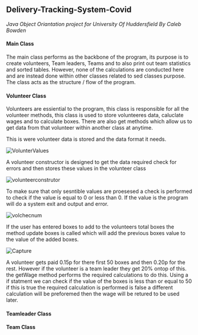## Delivery-Tracking-System-Covid
*Java Object Oriantation project for University Of Huddersfield By Caleb Bowden*

#### Main Class
The main class performs as the backbone of the program, its purpose is to create volunteers, Team leaders, Teams and to also print out team statistics and sorted tables. However, none of the calculations are conducted here and are instead done within other classes related to sed classes purpose. The class acts as the structure / flow of the program.





#### Volunteer Class
Volunteers are essiential to the program, this class is responsible for all the volunteer methods, this class is used to store volunteeres data, caluclate wages and to calculate boxes. There are also get methods which allow us to get data from that volunteer within another class at anytime.

This is were volunteer data is stored and the data format it needs.

![VolunterValues](https://user-images.githubusercontent.com/100306913/160255615-10eb4bfd-988d-4ecf-a9d5-b3b010030c27.png)


A volunteer constructor is designed to get the data required check for errors and then stores these values in the volunteer class

![volunteerconstrutor](https://user-images.githubusercontent.com/100306913/160255773-978fdd1d-0716-4e12-afb7-31fc9746dc86.png)

To make sure that only sesntible values are proesesed a check is performed to check if the value is equal to 0 or less than 0. If the value is the program will do a system exit and output and error.

![volchecnum](https://user-images.githubusercontent.com/100306913/160256545-9cd58132-42fb-4922-ad1f-021ae8bb1001.png)

If the user has entered boxes to add to the volunteers total boxes the method update boxes is called which will add the previous boxes value to the value of the added boxes.

![Capture](https://user-images.githubusercontent.com/100306913/160256665-302de961-1e5b-408d-8dba-735068d8f921.PNG)

A volunteer gets paid 0.15p for there first 50 boxes and then 0.20p for the rest. However if the volunteer is a team leader they get 20% ontop of this. the getWage method performs the required calculations to do this. Using a if statment we can check if the value of the boxes is less than or equal to 50 if this is true the required calculation is performed is false a different calculation will be preforemed then the wage will be retured to be used later.


#### Teamleader Class



#### Team Class

